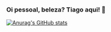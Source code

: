 ### Oi pessoal, beleza? Tiago aqui! 👋

[![Anurag's GitHub stats](https://github-readme-stats.vercel.app/api?username=tiagomartin&theme=dark&show_icons=true)](https://github.com/tiagomartin/github-readme-stats)
